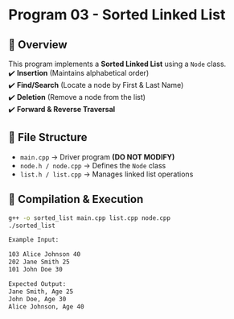 # Program 03 - Sorted Linked List  

## 📌 Overview  
This program implements a **Sorted Linked List** using a `Node` class.  
✔️ **Insertion** (Maintains alphabetical order)  
✔️ **Find/Search** (Locate a node by First & Last Name)  
✔️ **Deletion** (Remove a node from the list)  
✔️ **Forward & Reverse Traversal**  

## 📂 File Structure  
- `main.cpp` → Driver program **(DO NOT MODIFY)**  
- `node.h / node.cpp` → Defines the `Node` class  
- `list.h / list.cpp` → Manages linked list operations  

## 🔧 Compilation & Execution  
```bash
g++ -o sorted_list main.cpp list.cpp node.cpp
./sorted_list

Example Input:

103 Alice Johnson 40
202 Jane Smith 25
101 John Doe 30

Expected Output:
Jane Smith, Age 25
John Doe, Age 30
Alice Johnson, Age 40